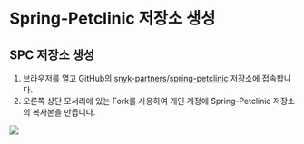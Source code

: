 # Spring-Petclinic 저장소 생성

## SPC 저장소 생성

1. 브라우저를 열고 GitHub의[ snyk-partners/spring-petclinic](https://github.com/snyk-partners/spring-petclinic) 저장소에 접속합니다.
2. 오른쪽 상단 모서리에 있는 Fork를 사용하여 개인 계정에 Spring-Petclinic 저장소의 복사본을 만듭니다.

![](https://partner-workshop-assets.s3.us-east-2.amazonaws.com/fork\_spc\_repo\_1.png)
